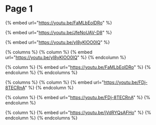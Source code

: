 # Page 1

{% embed url="https://youtu.be/FaMLbEolDRo" %}

{% embed url="https://youtu.be/JfeNoUAV-D8" %}

{% embed url="https://youtu.be/yI8yKlOO0lQ" %}

{% columns %}
{% column %}
{% embed url="https://youtu.be/yI8yKlOO0lQ" %}
{% endcolumn %}

{% column %}
{% embed url="https://youtu.be/FaMLbEolDRo" %}
{% endcolumn %}
{% endcolumns %}

{% columns %}
{% column %}
{% embed url="https://youtu.be/FDj-8TECRnA" %}
{% endcolumn %}

{% column %}
{% embed url="https://youtu.be/FDj-8TECRnA" %}
{% endcolumn %}

{% column %}
{% embed url="https://youtu.be/jVdRYQsAFHo" %}
{% endcolumn %}
{% endcolumns %}
